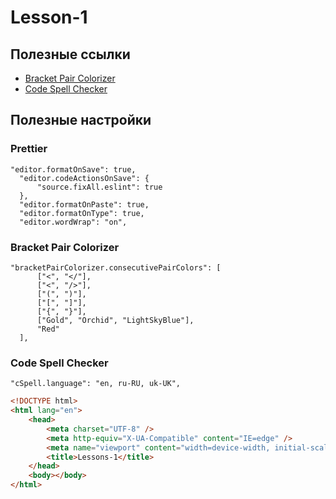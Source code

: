 # Lesson-1

## Полезные ссылки

- [Bracket Pair Colorizer](https://marketplace.visualstudio.com/items?itemName=CoenraadS.bracket-pair-colorizer)
- [Code Spell Checker](https://marketplace.visualstudio.com/items?itemName=streetsidesoftware.code-spell-checker)

## Полезные настройки

### Prettier
  ```
 "editor.formatOnSave": true,
    "editor.codeActionsOnSave": {
        "source.fixAll.eslint": true
    },
    "editor.formatOnPaste": true,
    "editor.formatOnType": true,
    "editor.wordWrap": "on",
  ```

### Bracket Pair Colorizer
  ```
"bracketPairColorizer.consecutivePairColors": [
        ["<", "</"],
        ["<", "/>"],
        ["(", ")"],
        ["[", "]"],
        ["{", "}"],
        ["Gold", "Orchid", "LightSkyBlue"],
        "Red"
    ],
  ```

### Code Spell Checker
  ```
"cSpell.language": "en, ru-RU, uk-UK",
  ```

```html
<!DOCTYPE html>
<html lang="en">
    <head>
        <meta charset="UTF-8" />
        <meta http-equiv="X-UA-Compatible" content="IE=edge" />
        <meta name="viewport" content="width=device-width, initial-scale=1.0" />
        <title>Lessons-1</title>
    </head>
    <body></body>
</html>
```
